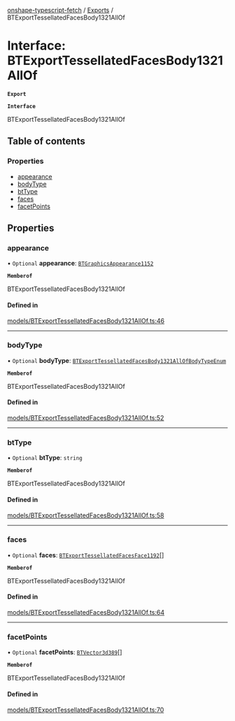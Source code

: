 [onshape-typescript-fetch](../README.md) / [Exports](../modules.md) / BTExportTessellatedFacesBody1321AllOf

# Interface: BTExportTessellatedFacesBody1321AllOf

**`Export`**

**`Interface`**

BTExportTessellatedFacesBody1321AllOf

## Table of contents

### Properties

- [appearance](BTExportTessellatedFacesBody1321AllOf.md#appearance)
- [bodyType](BTExportTessellatedFacesBody1321AllOf.md#bodytype)
- [btType](BTExportTessellatedFacesBody1321AllOf.md#bttype)
- [faces](BTExportTessellatedFacesBody1321AllOf.md#faces)
- [facetPoints](BTExportTessellatedFacesBody1321AllOf.md#facetpoints)

## Properties

### appearance

• `Optional` **appearance**: [`BTGraphicsAppearance1152`](BTGraphicsAppearance1152.md)

**`Memberof`**

BTExportTessellatedFacesBody1321AllOf

#### Defined in

[models/BTExportTessellatedFacesBody1321AllOf.ts:46](https://github.com/toebes/onshape-typescript-fetch/blob/3e11ae1/models/BTExportTessellatedFacesBody1321AllOf.ts#L46)

___

### bodyType

• `Optional` **bodyType**: [`BTExportTessellatedFacesBody1321AllOfBodyTypeEnum`](../modules.md#btexporttessellatedfacesbody1321allofbodytypeenum-1)

**`Memberof`**

BTExportTessellatedFacesBody1321AllOf

#### Defined in

[models/BTExportTessellatedFacesBody1321AllOf.ts:52](https://github.com/toebes/onshape-typescript-fetch/blob/3e11ae1/models/BTExportTessellatedFacesBody1321AllOf.ts#L52)

___

### btType

• `Optional` **btType**: `string`

**`Memberof`**

BTExportTessellatedFacesBody1321AllOf

#### Defined in

[models/BTExportTessellatedFacesBody1321AllOf.ts:58](https://github.com/toebes/onshape-typescript-fetch/blob/3e11ae1/models/BTExportTessellatedFacesBody1321AllOf.ts#L58)

___

### faces

• `Optional` **faces**: [`BTExportTessellatedFacesFace1192`](BTExportTessellatedFacesFace1192.md)[]

**`Memberof`**

BTExportTessellatedFacesBody1321AllOf

#### Defined in

[models/BTExportTessellatedFacesBody1321AllOf.ts:64](https://github.com/toebes/onshape-typescript-fetch/blob/3e11ae1/models/BTExportTessellatedFacesBody1321AllOf.ts#L64)

___

### facetPoints

• `Optional` **facetPoints**: [`BTVector3d389`](BTVector3d389.md)[]

**`Memberof`**

BTExportTessellatedFacesBody1321AllOf

#### Defined in

[models/BTExportTessellatedFacesBody1321AllOf.ts:70](https://github.com/toebes/onshape-typescript-fetch/blob/3e11ae1/models/BTExportTessellatedFacesBody1321AllOf.ts#L70)
